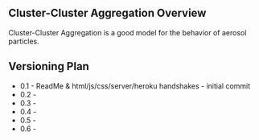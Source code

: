 Cluster-Cluster Aggregation Overview
------------------------------------
Cluster-Cluster Aggregation is a good model for the behavior of aerosol particles.

Versioning Plan
---------------
* 0.1 - ReadMe & html/js/css/server/heroku handshakes - initial commit
* 0.2 -
* 0.3 -
* 0.4 -
* 0.5 -
* 0.6 -
